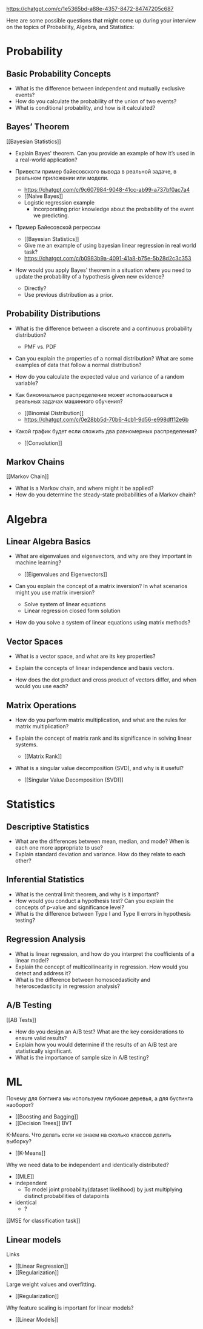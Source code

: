 
https://chatgpt.com/c/1e5365bd-a88e-4357-8472-84747205c687

Here are some possible questions that might come up during your interview on the topics of Probability, Algebra, and Statistics:

# Probability

## Basic Probability Concepts

- What is the difference between independent and mutually exclusive events?
- How do you calculate the probability of the union of two events?
- What is conditional probability, and how is it calculated?

## Bayes’ Theorem

[[Bayesian Statistics]]

- Explain Bayes' theorem. Can you provide an example of how it’s used in a real-world application?
- Привести пример байесовского вывода в реальной задаче, в реальном приложении или модели.
	- https://chatgpt.com/c/9c607984-9048-41cc-ab99-a737bf0ac7a4
	- [[Naive Bayes]]
	- Logistic regression example
		- Incorporating prior knowledge about the probability of the event we predicting.

- Пример Байесовской регрессии
	- [[Bayesian Statistics]]
	- Give me an example of using bayesian linear regression in real world task?
	- https://chatgpt.com/c/b0983b9a-4091-41a8-b75e-5b28d2c3c353

- How would you apply Bayes' theorem in a situation where you need to update the probability of a hypothesis given new evidence?
	- Directly?
	- Use previous distribution as a prior.



## Probability Distributions

- What is the difference between a discrete and a continuous probability distribution?
	- PMF vs. PDF

- Can you explain the properties of a normal distribution? What are some examples of data that follow a normal distribution?

- How do you calculate the expected value and variance of a random variable?

- Как биномиальное распределение может использоваться в реальных задачах машинного обучения?
	- [[Binomial Distribution]]
	- https://chatgpt.com/c/0e28bb5d-70b6-4cb1-9d56-e998dff12e6b

- Какой график будет если сложить два равномерных распределения?
	- [[Convolution]]

## Markov Chains

[[Markov Chain]]

- What is a Markov chain, and where might it be applied?
- How do you determine the steady-state probabilities of a Markov chain?

# Algebra

## Linear Algebra Basics

- What are eigenvalues and eigenvectors, and why are they important in machine learning?
	- [[Eigenvalues and Eigenvectors]]

- Can you explain the concept of a matrix inversion? In what scenarios might you use matrix inversion?
	- Solve system of linear equations
	- Linear regression closed form solution

- How do you solve a system of linear equations using matrix methods?


## Vector Spaces

- What is a vector space, and what are its key properties?

- Explain the concepts of linear independence and basis vectors.

- How does the dot product and cross product of vectors differ, and when would you use each?

## Matrix Operations

- How do you perform matrix multiplication, and what are the rules for matrix multiplication?

- Explain the concept of matrix rank and its significance in solving linear systems.
	- [[Matrix Rank]]

- What is a singular value decomposition (SVD), and why is it useful?
	- [[Singular Value Decomposition (SVD)]]

# Statistics

## Descriptive Statistics

- What are the differences between mean, median, and mode? When is each one more appropriate to use?
- Explain standard deviation and variance. How do they relate to each other?

## Inferential Statistics

- What is the central limit theorem, and why is it important?
- How would you conduct a hypothesis test? Can you explain the concepts of p-value and significance level?
- What is the difference between Type I and Type II errors in hypothesis testing?

## Regression Analysis

- What is linear regression, and how do you interpret the coefficients of a linear model?
- Explain the concept of multicollinearity in regression. How would you detect and address it?
- What is the difference between homoscedasticity and heteroscedasticity in regression analysis?

## A/B Testing

[[AB Tests]]

- How do you design an A/B test? What are the key considerations to ensure valid results?
- Explain how you would determine if the results of an A/B test are statistically significant.
- What is the importance of sample size in A/B testing?

# ML


Почему для бэггинга мы используем глубокие деревья, а для бустинга наоборот?
- [[Boosting and Bagging]]
- [[Decision Trees]] BVT

K-Means. Что делать если не знаем на сколько классов делить выборку?
- [[K-Means]]

Why we need data to be independent and identically distributed?
- [[MLE]]
- independent
	- To model joint probability(dataset likelihood) by just multiplying distinct probabilities of datapoints
- identical
	- ?

[[MSE for classification task]]

## Linear models

Links
- [[Linear Regression]]
- [[Regularization]]

Large weight values and overfitting.
- [[Regularization]]

Why feature scaling is important for linear models?
- [[Linear Models]]


